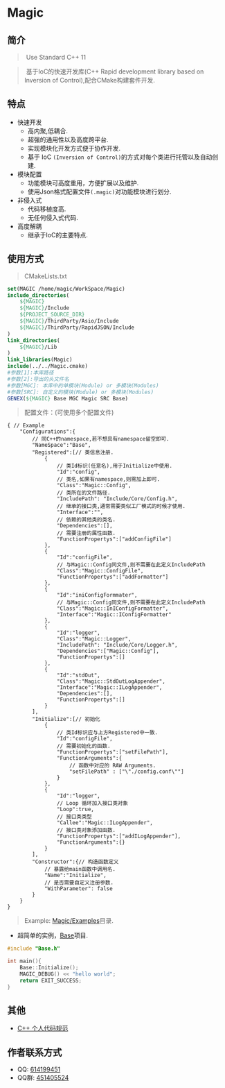 # Magic

## 简介

> ​		Use Standard C++ 11

> ​		基于IoC的快速开发库(C++ Rapid development library based on Inversion of Control),配合CMake构建套件开发.

## 特点

- 快速开发
  - 高内聚,低耦合.
  - 超强的通用性以及高度跨平台.
  - 实现模块化开发方式便于协作开发.
  - 基于 IoC `(Inversion of Control)`的方式对每个类进行托管以及自动创建.
- 模块配置
  - 功能模块可高度重用，方便扩展以及维护.
  - 使用Json格式配置文件`(.magic)`对功能模块进行划分.
- 非侵入式
  - 代码移植度高.
  - 无任何侵入式代码.
- 高度解耦
  - 继承于IoC的主要特点.

## 使用方式

> CMakeLists.txt

```cmake
set(MAGIC /home/magic/WorkSpace/Magic)
include_directories(
    ${MAGIC}
	${MAGIC}/Include
    ${PROJECT_SOURCE_DIR}
    ${MAGIC}/ThirdParty/Asio/Include
    ${MAGIC}/ThirdParty/RapidJSON/Include
)
link_directories(
    ${MAGIC}/Lib
)
link_libraries(Magic)
include(../../Magic.cmake)
#参数[1]:本库路径
#参数[2]:导出的头文件名
#参数[MGC]: 本库中的单模块(Module) or 多模块(Modules)
#参数[SRC]: 自定义的模块(Module) or 多模块(Modules)
GENEX(${MAGIC} Base MGC Magic SRC Base)

```

> 配置文件：(可使用多个配置文件)

```
{ // Example
    "Configurations":{
        // 同C++的namespace,若不想具有namespace留空即可.
        "NameSpace":"Base",
        "Registered":[// 类信息注册.
            {
                // 类Id标识(任意名),用于Initialize中使用.
                "Id":"config",
                // 类名,如果有namespace,则需加上即可.
                "Class":"Magic::Config",
                // 类所在的文件路径.
                "IncludePath": "Include/Core/Config.h",
                // 继承的接口类,通常需要类似工厂模式的时候才使用.
                "Interface":"",
                // 依赖的其他类的类名.
                "Dependencies":[],
                // 需要注册的属性函数.
                "FunctionPropertys":["addConfigFile"]
            },
            {
                "Id":"configFile",
                // 与Magic::Config同文件,则不需要在此定义IncludePath
                "Class":"Magic::ConfigFile",
                "FunctionPropertys":["addFormatter"]
            },
            {
                "Id":"iniConfigFormmater",
                // 与Magic::Config同文件,则不需要在此定义IncludePath
                "Class":"Magic::InIConfigFormatter",
                "Interface":"Magic::IConfigFormatter"
            },
            {
                "Id":"logger",
                "Class":"Magic::Logger",
                "IncludePath": "Include/Core/Logger.h",
                "Dependencies":["Magic::Config"],
                "FunctionPropertys":[]
            },
            {
                "Id":"stdOut",
                "Class":"Magic::StdOutLogAppender",
                "Interface":"Magic::ILogAppender",
                "Dependencies":[],
                "FunctionPropertys":[]
            }
        ],
        "Initialize":[// 初始化
            {
                // 类Id标识应与上方Registered中一致.
                "Id":"configFile",
                // 需要初始化的函数.
                "FunctionPropertys":["setFilePath"],
                "FunctionArguments":{
                    // 函数中对应的 RAW Arguments.
                    "setFilePath" : ["\"./config.conf\""]
                }
            },
            {
                "Id":"logger",
                // Loop 循环加入接口类对象
                "Loop":true,
                // 接口类类型
                "Callee":"Magic::ILogAppender",
                // 接口类对象添加函数.
                "FunctionPropertys":["addILogAppender"],	
                "FunctionArguments":{}
            }
        ],
        "Constructor":{// 构造函数定义
            // 暴露给main函数中调用名.
            "Name":"Initialize",
            // 是否需要自定义注册参数.
            "WithParameter": false
        }
    }
}
```

> Example: [Magic/Examples](https://github.com/INotfound/Magic/tree/master/Examples)目录.

- 超简单的实例，[Base](https://github.com/INotfound/Magic/tree/master/Examples/Base)项目.

```c++
#include "Base.h"

int main(){
    Base::Initialize();
    MAGIC_DEBUG() << "hello world";
    return EXIT_SUCCESS;
}
```

## 其他

- [C++ 个人代码规范](http://note.youdao.com/noteshare?id=0975fd51d320c1cd7bc0cbaab6d39e59&sub=AC10B1CBC6744F92B2B8A3F26DC47918)

## 作者联系方式

- QQ: [614199451](http://wpa.qq.com/msgrd?v=3&uin=614199451&site=qq&menu=yes)
- QQ群: [451405524](https://qm.qq.com/cgi-bin/qm/qr?k=qsjCo88_9j8cPCwkgzRzaIKfCyXU98VH&jump_from=webapi)